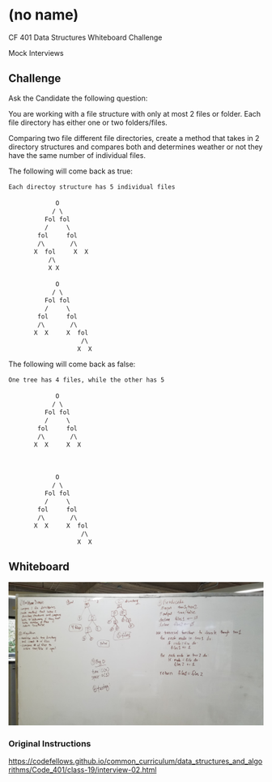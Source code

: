 # (no name)
CF 401 Data Structures Whiteboard Challenge

Mock Interviews

## Challenge
Ask the Candidate the following question:

You are working with a file structure with only at most 2 files or folder. Each file directory has either one or two folders/files.

Comparing two file different file directories, create a method that takes in 2 directory structures and compares both and determines weather or not they have the same number of individual files.

The following will come back as true:

```
Each directoy structure has 5 individual files

			 O
			/ \
		  Fol fol
		  /     \
		fol     fol
		/\		 /\
	   X  fol     X  X
		   /\
		   X X

	   	     O
			/ \
		  Fol fol
		  /     \
		fol     fol
		/\		 /\
	   X  X     X  fol
					/\
				   X  X
```

The following will come back as false:

```
One tree has 4 files, while the other has 5

			 O
			/ \
		  Fol fol
		  /     \
		fol     fol
		/\		 /\
	   X  X     X  X



	   	     O
			/ \
		  Fol fol
		  /     \
		fol     fol
		/\		 /\
	   X  X     X  fol
					/\
				   X  X
```

## Whiteboard
![whiteboard](../../assets/compare-trees.jpg)

### Original Instructions
https://codefellows.github.io/common_curriculum/data_structures_and_algorithms/Code_401/class-19/interview-02.html
